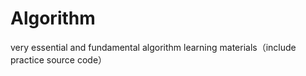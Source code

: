 # Algorithm
very essential and fundamental algorithm learning materials（include practice source code）
